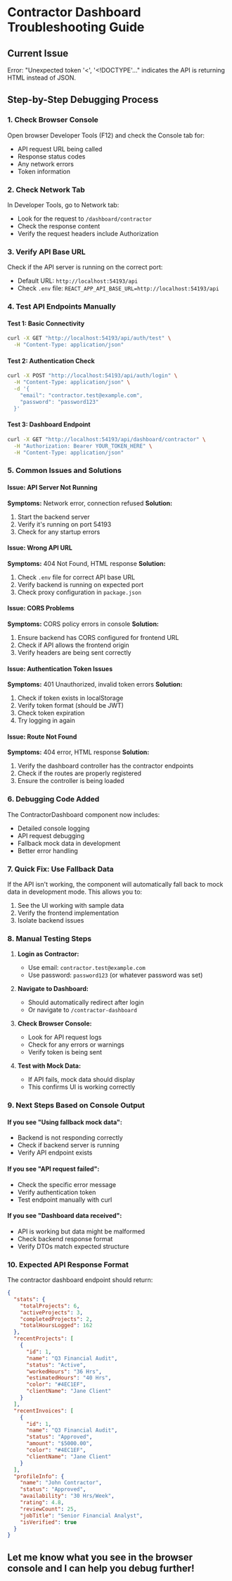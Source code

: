 # Contractor Dashboard Troubleshooting Guide

## Current Issue
Error: "Unexpected token '<', '<!DOCTYPE'..." indicates the API is returning HTML instead of JSON.

## Step-by-Step Debugging Process

### 1. Check Browser Console
Open browser Developer Tools (F12) and check the Console tab for:
- API request URL being called
- Response status codes
- Any network errors
- Token information

### 2. Check Network Tab
In Developer Tools, go to Network tab:
- Look for the request to `/dashboard/contractor`
- Check the response content
- Verify the request headers include Authorization

### 3. Verify API Base URL
Check if the API server is running on the correct port:
- Default URL: `http://localhost:54193/api`
- Check `.env` file: `REACT_APP_API_BASE_URL=http://localhost:54193/api`

### 4. Test API Endpoints Manually

#### Test 1: Basic Connectivity
```bash
curl -X GET "http://localhost:54193/api/auth/test" \
  -H "Content-Type: application/json"
```

#### Test 2: Authentication Check
```bash
curl -X POST "http://localhost:54193/api/auth/login" \
  -H "Content-Type: application/json" \
  -d '{
    "email": "contractor.test@example.com",
    "password": "password123"
  }'
```

#### Test 3: Dashboard Endpoint
```bash
curl -X GET "http://localhost:54193/api/dashboard/contractor" \
  -H "Authorization: Bearer YOUR_TOKEN_HERE" \
  -H "Content-Type: application/json"
```

### 5. Common Issues and Solutions

#### Issue: API Server Not Running
**Symptoms:** Network error, connection refused
**Solution:** 
1. Start the backend server
2. Verify it's running on port 54193
3. Check for any startup errors

#### Issue: Wrong API URL
**Symptoms:** 404 Not Found, HTML response
**Solution:**
1. Check `.env` file for correct API base URL
2. Verify backend is running on expected port
3. Check proxy configuration in `package.json`

#### Issue: CORS Problems
**Symptoms:** CORS policy errors in console
**Solution:**
1. Ensure backend has CORS configured for frontend URL
2. Check if API allows the frontend origin
3. Verify headers are being sent correctly

#### Issue: Authentication Token Issues
**Symptoms:** 401 Unauthorized, invalid token errors
**Solution:**
1. Check if token exists in localStorage
2. Verify token format (should be JWT)
3. Check token expiration
4. Try logging in again

#### Issue: Route Not Found
**Symptoms:** 404 error, HTML response
**Solution:**
1. Verify the dashboard controller has the contractor endpoints
2. Check if the routes are properly registered
3. Ensure the controller is being loaded

### 6. Debugging Code Added

The ContractorDashboard component now includes:
- Detailed console logging
- API request debugging
- Fallback mock data in development
- Better error handling

### 7. Quick Fix: Use Fallback Data

If the API isn't working, the component will automatically fall back to mock data in development mode. This allows you to:
1. See the UI working with sample data
2. Verify the frontend implementation
3. Isolate backend issues

### 8. Manual Testing Steps

1. **Login as Contractor:**
   - Use email: `contractor.test@example.com`
   - Use password: `password123` (or whatever password was set)

2. **Navigate to Dashboard:**
   - Should automatically redirect after login
   - Or navigate to `/contractor-dashboard`

3. **Check Browser Console:**
   - Look for API request logs
   - Check for any errors or warnings
   - Verify token is being sent

4. **Test with Mock Data:**
   - If API fails, mock data should display
   - This confirms UI is working correctly

### 9. Next Steps Based on Console Output

#### If you see "Using fallback mock data":
- Backend is not responding correctly
- Check if backend server is running
- Verify API endpoint exists

#### If you see "API request failed":
- Check the specific error message
- Verify authentication token
- Test endpoint manually with curl

#### If you see "Dashboard data received":
- API is working but data might be malformed
- Check backend response format
- Verify DTOs match expected structure

### 10. Expected API Response Format

The contractor dashboard endpoint should return:
```json
{
  "stats": {
    "totalProjects": 6,
    "activeProjects": 3,
    "completedProjects": 2,
    "totalHoursLogged": 162
  },
  "recentProjects": [
    {
      "id": 1,
      "name": "Q3 Financial Audit",
      "status": "Active",
      "workedHours": "36 Hrs",
      "estimatedHours": "40 Hrs",
      "color": "#4EC1EF",
      "clientName": "Jane Client"
    }
  ],
  "recentInvoices": [
    {
      "id": 1,
      "name": "Q3 Financial Audit",
      "status": "Approved",
      "amount": "$5000.00",
      "color": "#4EC1EF",
      "clientName": "Jane Client"
    }
  ],
  "profileInfo": {
    "name": "John Contractor",
    "status": "Approved",
    "availability": "30 Hrs/Week",
    "rating": 4.8,
    "reviewCount": 25,
    "jobTitle": "Senior Financial Analyst",
    "isVerified": true
  }
}
```

## Let me know what you see in the browser console and I can help you debug further!